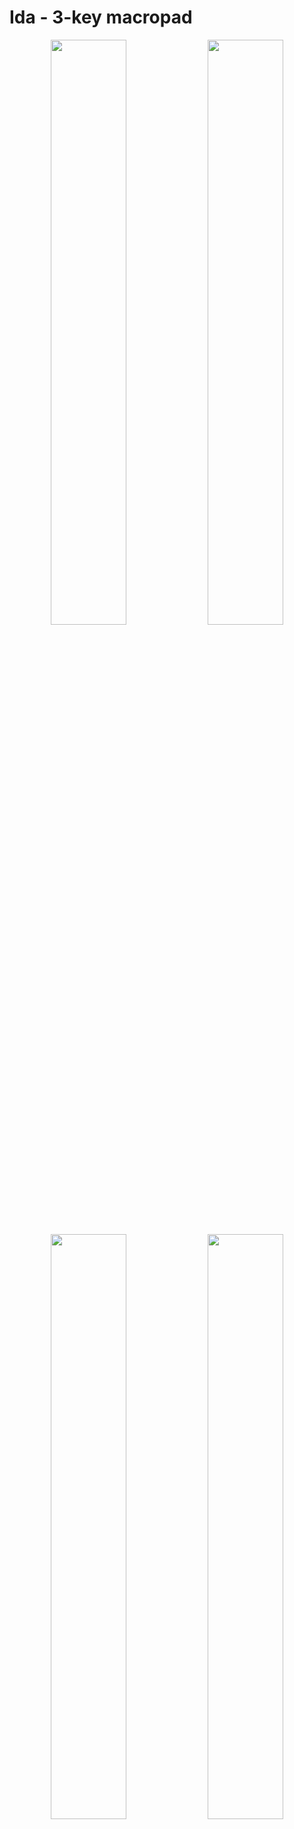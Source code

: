 
# Ida - 3-key macropad

<p align="middle">
  <img src="images/1.jpg" width="49%" />
  <img src="images/2.jpg" width="49%" />
  <img src="images/3.jpg" width="49%" />
  <img src="images/4.jpg" width="49%" />
</p>

# Table of Contents

- [Bill of Materials](#bill-of-materials)
- [Getting the parts made](#getting-the-parts-made)
- [Build guide](#build-guide)
- [Programming](#programming)
- [Schematics](#schematics)

# Bill of Materials

- **2x** 12x1 pin header
- **1x** Diode (_1N4148 DO-35_)
- **1x** Push button for resetting the board (_4x4x1.5mm_)
- **1x** Pro Micro or something with compatible pinout
- **3x** Keyboard switch
- **1x** 2u stabilizer
- **4x** 8mm rubber feet
- **3x** M2.5 screws
- Steady hands

# Getting the parts made

## PCB 

The gerbers are included in the repo in the [kicad](kicad/) directory. You can simply upload the gerbers to a service like JLCPCB.

Not that the entire Kicad project is included so you can also regenerate the gerbers with different settings if needed or adjust the PCB.

## Case

The case was CNC'd out of aluminium (again by JLCPCB). The case is made up of two ([top](top.stl), [bottom](bottom.stl)) parts.

The two parts are held together using 3 M2.5 screws. There is also a [drawing](drawing.pdf) showing the exact placement of the threads.

It might be possible to 3D print the case, but the screw threads might make it difficult.

# Build guide

**Step 1**: Solder the reset switch and the diode:

![](images/guide/1.jpg)

**Step 2**: Solder the pin headers:

![](images/guide/2.jpg)

**Step 3**: Place the stabilizers:

![](images/guide/3.jpg)

**Step 4**: Place switches in the enclosure:

![](images/guide/4.jpg)

**Step 5**: Place the PCB inside the enclosure and solder the switches:

![](images/guide/5.jpg)
![](images/guide/6.jpg)
![](images/guide/7.jpg)

**Step 6**: Place and solder the Pro Micro:

![](images/guide/8.jpg)
![](images/guide/9.jpg)

**Step 7**: Screw the bottom part of the case:

![](images/guide/10.jpg)

**Done!**

![](images/1.jpg)

# Programming

I use QMK for programming the macropad,
check the schematic below to see which pins you need to define ;)

# Schematics

<p align="middle">
  <img src="images/schematic.png" width="49%" />
  <img src="images/pcb.png" width="49%" />
</p>
